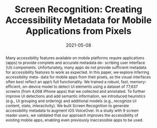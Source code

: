 ---
abstract: |-
  Many accessibility features available on mobile platforms require applications (apps) to provide complete and accurate metadata de- scribing user interface (UI) components. Unfortunately, many apps do not provide sufficient metadata for accessibility features to work as expected. In this paper, we explore inferring accessibility meta- data for mobile apps from their pixels, as the visual interfaces often best reflect an app’s full functionality. We trained a robust, fast, memory-efficient, on-device model to detect UI elements using a dataset of 77,637 screens (from 4,068 iPhone apps) that we collected and annotated. To further improve UI detections and add semantic information, we introduced heuristics (e.g., UI grouping and ordering) and additional models (e.g., recognize UI content, state, interactivity). We built Screen Recognition to generate accessibility metadata to augment iOS VoiceOver. In a study with 9 screen reader users, we validated that our approach improves the accessibility of existing mobile apps, enabling even previously inaccessible apps to be used.
authors:
- Xiaoyi Zhang
- Lilian de Greef
- Amanda Swearngin
- Samuel White
- Kyle Murray
- Lisa Yu
- Qi Shan
- Jeffrey Nichols
- Jason Wu
- Chris Fleizach
- Aaron Everitt
- Jeffrey P. Bigham
bibtex: |-
  @article{zhang2021screen,
  title={Screen Recognition: Creating Accessibility Metadata for Mobile Applications from Pixels},
  author={Zhang, Xiaoyi and de Greef, Lilian and Swearngin, Amanda and White, Samuel and Murray, Kyle and Yu, Lisa and Shan, Qi and Nichols, Jeffrey and Wu, Jason and Fleizach, Chris and others},
  journal={arXiv preprint arXiv:2101.04893},
  year={2021}
  }
# TODO: update bibtex & citation for CHI citation!! Be sure to include DOI!
blurb: |-
  Screen Recognition applies computer vision to automatically infer accessibility metadata for mobile apps from their pixels. Work from this project was published at CHI ’21 and released as an accessibility feature in iOS for VoiceOver.
citation: |-
  Zhang, Xiaoyi, et al. "Screen Recognition: Creating Accessibility Metadata for Mobile Applications from Pixels." arXiv preprint arXiv:2101.04893 (2021).
#   Lilian de Greef, Mayank Goel, Min Joon Seo, Eric C. Larson, James W. Stout, James A. Taylor, and Shwetak N. Patel. 2014. BiliCam: using mobile phones to monitor newborn jaundice.  In Proceedings of the 2014 ACM International Joint Conference on Pervasive and Ubiquitous Computing (UbiComp '14). ACM, New York, NY, USA,  331-342. DOI=http://dx.doi.org/10.1145/2632048.2632076
conference: SIGCHI Conference on Human Factors in Computing Systems (CHI), 2021
date: 2021-05-08
image: '/img/pubs/ScreenRecognition_image.png'
location: 'Apple'
paper: /pdfs/ScreenRecognition.pdf
thumbnail: '/img/pubs/ScreenRecognition_thumbnail.jpg'
title: 'Screen Recognition: Creating Accessibility Metadata for Mobile Applications from Pixels'
# video: 'https://www.youtube.com/watch?v=gCW4LvVDYt8'
# video_embed: '<iframe width="450" height="300" src="https://www.youtube.com/embed/gCW4LvVDYt8" frameborder="0" allowfullscreen></iframe>'
year: 2019-2021
---